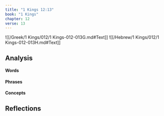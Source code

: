 ```yaml
---
title: "1 Kings 12:13"
book: "1 Kings"
chapter: 12
verse: 13
---
```

![[/Greek/1 Kings/012/1 Kings-012-013G.md#Text]]
![[/Hebrew/1 Kings/012/1 Kings-012-013H.md#Text]]

## Analysis

#### Words

#### Phrases

#### Concepts

## Reflections
